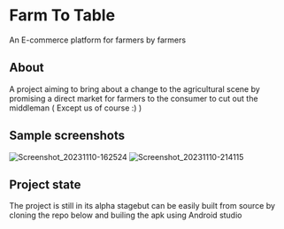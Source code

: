 # Farm To Table
An E-commerce platform for farmers by farmers

## About
A project aiming to bring about a change to the agricultural scene by promising a direct market for farmers to the consumer to cut out the middleman ( Except us of course :) )

## Sample screenshots
![Screenshot_20231110-162524](https://github.com/Imnotndesh/farmtotable/assets/103320083/6f303719-fa62-4e18-9df3-a5aa0ed10872)
![Screenshot_20231110-214115](https://github.com/Imnotndesh/farmtotable/assets/103320083/541aee14-7dd9-4b3d-b492-8a6aec109e13)

## Project state
The project is still in its alpha stagebut can be easily built from source by cloning the repo below and builing the apk using Android studio
